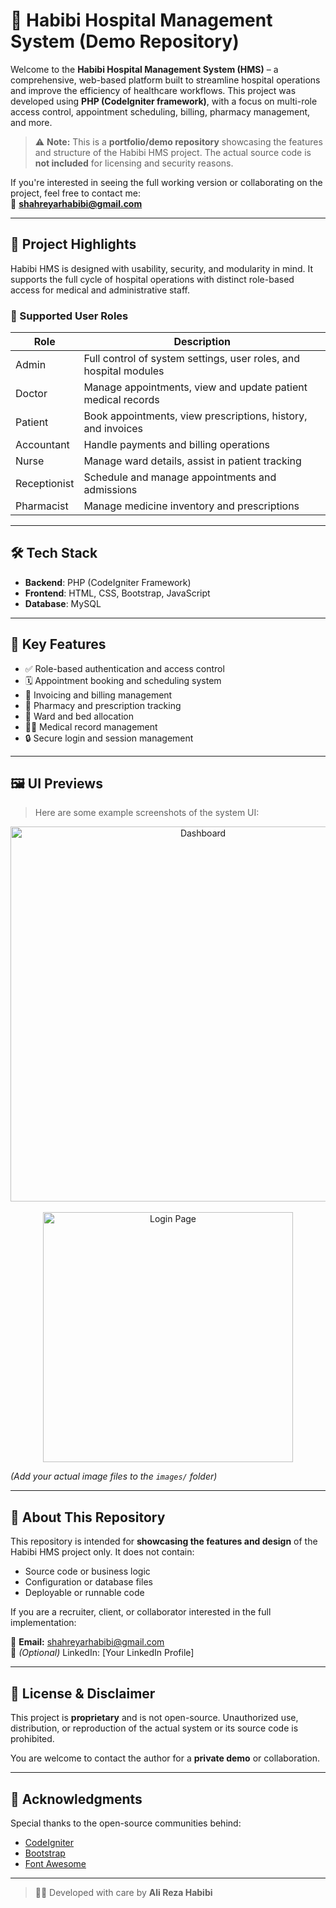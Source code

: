 # 🏥 Habibi Hospital Management System (Demo Repository)

Welcome to the **Habibi Hospital Management System (HMS)** – a comprehensive, web-based platform built to streamline hospital operations and improve the efficiency of healthcare workflows. This project was developed using **PHP (CodeIgniter framework)**, with a focus on multi-role access control, appointment scheduling, billing, pharmacy management, and more.

> ⚠️ **Note:** This is a **portfolio/demo repository** showcasing the features and structure of the Habibi HMS project. The actual source code is **not included** for licensing and security reasons.

If you're interested in seeing the full working version or collaborating on the project, feel free to contact me:  
📧 **shahreyarhabibi@gmail.com**

---

## 📌 Project Highlights

Habibi HMS is designed with usability, security, and modularity in mind. It supports the full cycle of hospital operations with distinct role-based access for medical and administrative staff.

### 🔐 Supported User Roles

| Role         | Description                                                       |
|--------------|-------------------------------------------------------------------|
| Admin        | Full control of system settings, user roles, and hospital modules |
| Doctor       | Manage appointments, view and update patient medical records      |
| Patient      | Book appointments, view prescriptions, history, and invoices      |
| Accountant   | Handle payments and billing operations                            |
| Nurse        | Manage ward details, assist in patient tracking                   |
| Receptionist | Schedule and manage appointments and admissions                   |
| Pharmacist   | Manage medicine inventory and prescriptions                       |

---

## 🛠️ Tech Stack

- **Backend**: PHP (CodeIgniter Framework)
- **Frontend**: HTML, CSS, Bootstrap, JavaScript
- **Database**: MySQL

---

## 🎯 Key Features

- ✅ Role-based authentication and access control
- 🗓️ Appointment booking and scheduling system
- 🧾 Invoicing and billing management
- 💊 Pharmacy and prescription tracking
- 🏥 Ward and bed allocation
- 🧑‍⚕️ Medical record management
- 🔒 Secure login and session management

---

## 🖼️ UI Previews

> Here are some example screenshots of the system UI:

<p align="center">
  <img src="images/dashboard.png" alt="Dashboard" width="600"/>
  <br><br>
  <img src="images/login-page.png" alt="Login Page" width="400"/>
</p>

*(Add your actual image files to the `images/` folder)*

---

## 📄 About This Repository

This repository is intended for **showcasing the features and design** of the Habibi HMS project only. It does not contain:

- Source code or business logic
- Configuration or database files
- Deployable or runnable code

If you are a recruiter, client, or collaborator interested in the full implementation:

📩 **Email:** [shahreyarhabibi@gmail.com](mailto:shahreyarhabibi@gmail.com)  
💼 *(Optional)* LinkedIn: [Your LinkedIn Profile]

---

## 📘 License & Disclaimer

This project is **proprietary** and is not open-source. Unauthorized use, distribution, or reproduction of the actual system or its source code is prohibited.

You are welcome to contact the author for a **private demo** or collaboration.

---

## 🙏 Acknowledgments

Special thanks to the open-source communities behind:
- [CodeIgniter](https://codeigniter.com)
- [Bootstrap](https://getbootstrap.com)
- [Font Awesome](https://fontawesome.com)

---

> 👨‍💻 Developed with care by **Ali Reza Habibi**
